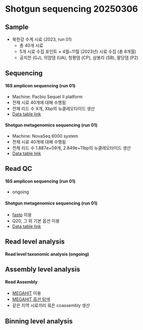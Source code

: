 # Shotgun sequencing 20250306

## Sample

- 북한강 수계 시료 (2023, run 01)
  - 총 40개 시료
  - 5개 시료 수집 포인트 × 4월~11월 (2023년) 시료 수집 (총 8개월)
  - 공지천 (GJ), 의암댐 (UA), 청평댐 (CP), 삼봉리 (SB), 팔당댐 (P2)

## Sequencing

#### 16S amplicon sequencing (run 01)

  - Machine: Pacbio Sequel II platform
  - 전체 시료 40개에 대해 수행됨
  - 전체 리드 수 X개, Xbp의 뉴클레오타이드 생산
  - [Data table link](sglink)

#### Shotgun metagenomics sequencing (run 01)

  - Machine: NovaSeq 6000 system
  - 전체 시료 40개에 대해 수행됨
  - 전체 리드 수 1.887e+09개, 2.849e+11bp의 뉴클레오타이드 생산
  - [Data table link](sglink)

## Read QC

#### 16S amplicon sequencing (run 01)
  
  - ongoing

#### Shotgun metagenomics sequencing (run 01)

  - [fastp](https://academic.oup.com/bioinformatics/article/34/17/i884/5093234) 이용
  - Q20, 그 외 기본 옵션 이용
  - [Data table link](sglink)


## Read level analysis

#### Read level taxonomic analysis (ongoing)



## Assembly level analysis

#### Read Assembly

  - [MEGAHIT](https://academic.oup.com/bioinformatics/article/31/10/1674/177884) 이용
  - [MEGAHIT 옵션 탐색](mgoptlink)
  - 같은 지역 시료끼리 묶은 coassembly 생산


## Binning level analysis

